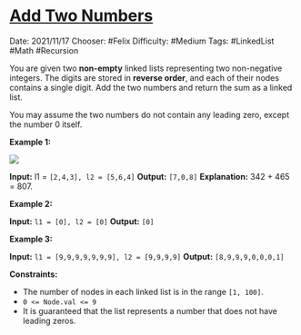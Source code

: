 # [Add Two Numbers](https://leetcode.com/problems/add-two-numbers/)

Date: 2021/11/17
Chooser: #Felix 
Difficulty: #Medium 
Tags: #LinkedList #Math #Recursion

You are given two **non-empty** linked lists representing two non-negative integers. The digits are stored in **reverse order**, and each of their nodes contains a single digit. Add the two numbers and return the sum as a linked list.

You may assume the two numbers do not contain any leading zero, except the number 0 itself.

**Example 1:**

![](https://assets.leetcode.com/uploads/2020/10/02/addtwonumber1.jpg)

**Input:** l1 = `[2,4,3], l2 = [5,6,4]`
**Output:** `[7,0,8]`
**Explanation:** 342 + 465 = 807.

**Example 2:**

**Input:** `l1 = [0], l2 = [0]`
**Output:** `[0]`

**Example 3:**

**Input:** `l1 = [9,9,9,9,9,9,9], l2 = [9,9,9,9]`
**Output:** `[8,9,9,9,0,0,0,1]`

**Constraints:**

-   The number of nodes in each linked list is in the range `[1, 100]`.
-   `0 <= Node.val <= 9`
-   It is guaranteed that the list represents a number that does not have leading zeros.